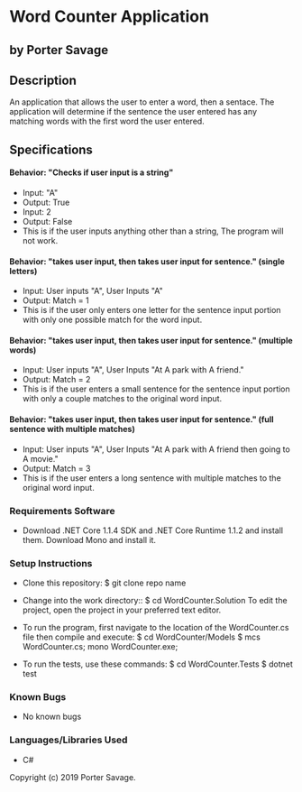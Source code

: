 # Word Counter Application
## by Porter Savage

## Description
An application that allows the user to enter a word, then a sentace. The application will determine if the sentence the user entered has any matching words with the first word the user entered.

## Specifications

#### Behavior: "Checks if user input is a string"
* Input: "A"
* Output: True
* Input: 2
* Output: False
* This is if the user inputs anything other than a string, The program will not work.

#### Behavior: "takes user input, then takes user input for sentence." (single letters)
* Input: User inputs "A", User Inputs "A"
* Output: Match = 1
* This is if the user only enters one letter for the sentence input portion with only one possible match for the word input.

#### Behavior: "takes user input, then takes user input for sentence." (multiple words)
* Input: User inputs "A", User Inputs "At A park with A friend."
* Output: Match = 2
* This is if the user enters a small sentence for the sentence input portion with only a couple matches to the original word input.

#### Behavior: "takes user input, then takes user input for sentence." (full sentence with multiple matches)
* Input: User inputs "A", User Inputs "At A park with A friend then going to A movie." 
* Output: Match = 3
* This is if the user enters a long sentence with multiple matches to the original word input.

### Requirements Software

* Download .NET Core 1.1.4 SDK and .NET Core Runtime 1.1.2 and install them. Download Mono and install it.

### Setup Instructions
* Clone this repository: $ git clone repo name
* Change into the work directory:: $ cd WordCounter.Solution
To edit the project, open the project in your preferred text editor.

* To run the program, first navigate to the location of the WordCounter.cs file     then compile and execute: $ cd WordCounter/Models $ mcs WordCounter.cs; mono        WordCounter.exe;

* To run the tests, use these commands: $ cd WordCounter.Tests $ dotnet test

### Known Bugs
* No known bugs

### Languages/Libraries Used
* C#



Copyright (c) 2019 Porter Savage.